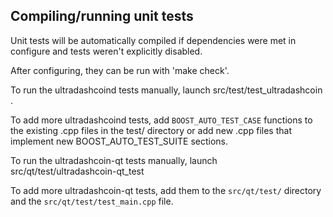 Compiling/running unit tests
------------------------------------

Unit tests will be automatically compiled if dependencies were met in configure
and tests weren't explicitly disabled.

After configuring, they can be run with 'make check'.

To run the ultradashcoind tests manually, launch src/test/test_ultradashcoin .

To add more ultradashcoind tests, add `BOOST_AUTO_TEST_CASE` functions to the existing
.cpp files in the test/ directory or add new .cpp files that
implement new BOOST_AUTO_TEST_SUITE sections.

To run the ultradashcoin-qt tests manually, launch src/qt/test/ultradashcoin-qt_test

To add more ultradashcoin-qt tests, add them to the `src/qt/test/` directory and
the `src/qt/test/test_main.cpp` file.
